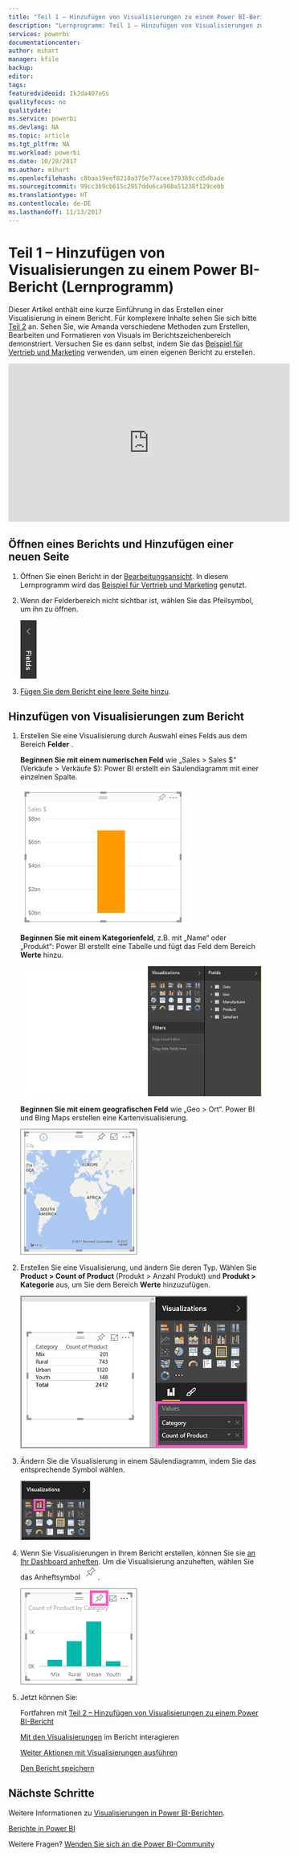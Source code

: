 ```yaml
---
title: "Teil 1 – Hinzufügen von Visualisierungen zu einem Power BI-Bericht (Lernprogramm)"
description: "Lernprogramm: Teil 1 – Hinzufügen von Visualisierungen zu einem Power BI-Bericht"
services: powerbi
documentationcenter: 
author: mihart
manager: kfile
backup: 
editor: 
tags: 
featuredvideoid: IkJda4O7oGs
qualityfocus: no
qualitydate: 
ms.service: powerbi
ms.devlang: NA
ms.topic: article
ms.tgt_pltfrm: NA
ms.workload: powerbi
ms.date: 10/28/2017
ms.author: mihart
ms.openlocfilehash: c8baa19eef8210a375e77acee379389ccd5dbade
ms.sourcegitcommit: 99cc3b9cb615c2957dde6ca908a51238f129cebb
ms.translationtype: HT
ms.contentlocale: de-DE
ms.lasthandoff: 11/13/2017
---
```

# <a name="part-i-add-visualizations-to-a-power-bi-report-tutorial"></a>Teil 1 – Hinzufügen von Visualisierungen zu einem Power BI-Bericht (Lernprogramm)
Dieser Artikel enthält eine kurze Einführung in das Erstellen einer Visualisierung in einem Bericht.  Für komplexere Inhalte sehen Sie sich bitte [Teil 2](power-bi-report-add-visualizations-ii.md) an. Sehen Sie, wie Amanda verschiedene Methoden zum Erstellen, Bearbeiten und Formatieren von Visuals im Berichtszeichenbereich demonstriert. Versuchen Sie es dann selbst, indem Sie das [Beispiel für Vertrieb und Marketing](sample-datasets.md) verwenden, um einen eigenen Bericht zu erstellen.

<iframe width="560" height="315" src="https://www.youtube.com/embed/IkJda4O7oGs" frameborder="0" allowfullscreen></iframe>


## <a name="open-a-report-and-add-a-new-page"></a>Öffnen eines Berichts und Hinzufügen einer neuen Seite
1. Öffnen Sie einen Bericht in der [Bearbeitungsansicht](service-reading-view-and-editing-view.md). In diesem Lernprogramm wird das [Beispiel für Vertrieb und Marketing](sample-datasets.md) genutzt.
2. Wenn der Felderbereich nicht sichtbar ist, wählen Sie das Pfeilsymbol, um ihn zu öffnen. 
   
   ![](media/power-bi-report-add-visualizations-i/pbi_nancy_fieldsfiltersarrow.png)
3. [Fügen Sie dem Bericht eine leere Seite hinzu](power-bi-report-add-page.md).

## <a name="add-visualizations-to-the-report"></a>Hinzufügen von Visualisierungen zum Bericht
1. Erstellen Sie eine Visualisierung durch Auswahl eines Felds aus dem Bereich **Felder** .  
   
   **Beginnen Sie mit einem numerischen Feld** wie „Sales > Sales $“ (Verkäufe > Verkäufe $): Power BI erstellt ein Säulendiagramm mit einer einzelnen Spalte.
   
   ![](media/power-bi-report-add-visualizations-i/pbi_onecolchart.png)
   
   **Beginnen Sie mit einem Kategorienfeld**, z.B. mit „Name“ oder „Produkt“: Power BI erstellt eine Tabelle und fügt das Feld dem Bereich **Werte** hinzu.
   
   ![](media/power-bi-report-add-visualizations-i/pbi_agif_createchart3.gif)
   
   **Beginnen Sie mit einem geografischen Feld** wie „Geo > Ort“. Power BI und Bing Maps erstellen eine Kartenvisualisierung.
   
   ![](media/power-bi-report-add-visualizations-i/power-bi-map.png)
2. Erstellen Sie eine Visualisierung, und ändern Sie deren Typ. Wählen Sie **Product > Count of Product** (Produkt > Anzahl Produkt) und **Produkt > Kategorie** aus, um Sie dem Bereich **Werte** hinzuzufügen.
   
   ![](media/power-bi-report-add-visualizations-i/part1table1.png)
3. Ändern Sie die Visualisierung in einem Säulendiagramm, indem Sie das entsprechende Symbol wählen.
   
   ![](media/power-bi-report-add-visualizations-i/part1converttocolumn.png)
4. Wenn Sie Visualisierungen in Ihrem Bericht erstellen, können Sie sie [an Ihr Dashboard anheften](service-dashboard-pin-tile-from-report.md). Um die Visualisierung anzuheften, wählen Sie das Anheftsymbol ![](media/power-bi-report-add-visualizations-i/pinnooutline.png).
   
   ![](media/power-bi-report-add-visualizations-i/part1pin1.png)
5. Jetzt können Sie:
   
   Fortfahren mit [Teil 2 – Hinzufügen von Visualisierungen zu einem Power BI-Bericht](power-bi-report-add-visualizations-ii.md)
   
   [Mit den Visualisierungen](service-interact-with-a-report-in-reading-view.md) im Bericht interagieren
   
   [Weiter Aktionen mit Visualisierungen ausführen](power-bi-report-visualizations.md)
   
   [Den Bericht speichern](service-report-save.md)

## <a name="next-steps"></a>Nächste Schritte
Weitere Informationen zu [Visualisierungen in Power BI-Berichten](power-bi-report-visualizations.md).

[Berichte in Power BI](service-reports.md)

Weitere Fragen? [Wenden Sie sich an die Power BI-Community](http://community.powerbi.com/)

